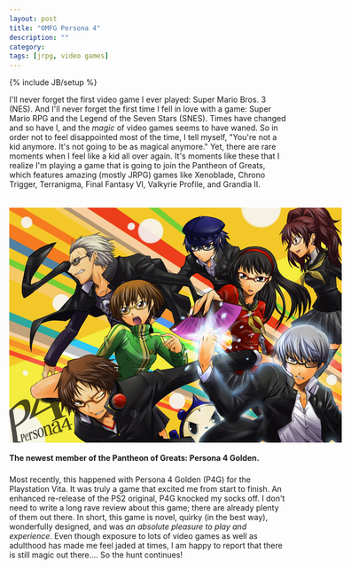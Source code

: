 ```yaml
---
layout: post
title: "OMFG Persona 4"
description: ""
category: 
tags: [jrpg, video games]
---
```

{% include JB/setup %}

I'll never forget the first video game I ever played: Super Mario Bros. 3 (NES). And I'll never forget the first time I fell in love with a game: Super Mario RPG and the Legend of the Seven Stars (SNES). Times have changed and so have I, and the *magic* of video games seems to have waned. So in order not to feel disappointed most of the time, I tell myself, "You're not a kid anymore. It's not going to be as magical anymore." Yet, there are rare moments when I feel like a kid all over again. It's moments like these that I realize I'm playing a game that is going to join the Pantheon of Greats, which features amazing (mostly JRPG) games like Xenoblade, Chrono Trigger, Terranigma, Final Fantasy VI, Valkyrie Profile, and Grandia II.

<div>
	<img class="rounded-corners" style="max-width: 600px; border: 0px; margin-top: 20px;" src="/assets/images/posts/2014-01-12/p4.jpg"/>
	<p class="caption-text" style="line-height: 1.5em; margin-bottom: 20px;"><b>The newest member of the Pantheon of Greats: Persona 4 Golden.</b></p>
</div>

Most recently, this happened with Persona 4 Golden (P4G) for the Playstation Vita. It was truly a game that excited me from start to finish. An enhanced re-release of the PS2 original, P4G knocked my socks off. I don't need to write a long rave review about this game; there are already plenty of them out there. In short, this game is novel, quirky (in the best way), wonderfully designed, and was *an absolute pleasure to play and experience*. Even though exposure to lots of video games as well as adulthood has made me feel jaded at times, I am happy to report that there is still magic out there.... So the hunt continues!
